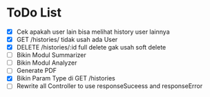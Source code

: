 # ToDo List
- [x] Cek apakah user lain bisa melihat history user lainnya
- [x] GET /histories/ tidak usah ada User
- [x] DELETE /histories/:id full delete gak usah soft delete
- [ ] Bikin Modul Summarizer
- [ ] Bikin Modul Analyzer
- [ ] Generate PDF
- [x] Bikin Param Type di GET /histories
- [ ] Rewrite all Controller to use responseSuceess and responseError